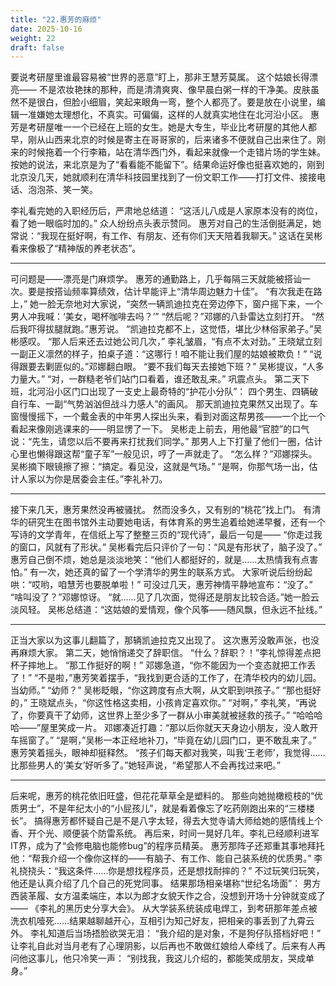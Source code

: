 ```yaml
---
title: "22.惠芳的麻烦"
date: 2025-10-16
weight: 22
draft: false
---
```


要说考研屋里谁最容易被“世界的恶意”盯上，那非王慧芳莫属。
这个姑娘长得漂亮—— 不是浓妆艳抹的那种，而是清清爽爽、像早晨白粥一样的干净美。皮肤虽然不是很白，但脸小细眉，笑起来眼角一弯，整个人都亮了。要是放在小说里，编辑一准嫌她太理想化，不真实。可偏偏，这样的人就真实地住在北河沿小区。
惠芳是考研屋唯一一个已经在上班的女生。她是大专生，毕业比考研屋的其他人都早，刚从山西来北京的时候是寄主在哥哥家的，后来诸多不便就自己出来住了。刚来的时候拖着一个行李箱，站在清华西门外，看起来就像一个走错片场的学生妹。按她的说法，来北京是为了“看看能不能留下”。结果命运好像也挺喜欢她的，刚到北京没几天，她就顺利在清华科技园里找到了一份文职工作——打打文件、接接电话、泡泡茶、笑一笑。

李礼看完她的入职经历后，严肃地总结道：
“这活儿八成是人家原本没有的岗位，看了她一眼临时加的。”
众人纷纷点头表示赞同。
惠芳对自己的生活倒挺满足，她常说：“我现在挺好啊，有工作、有朋友、还有你们天天陪着我聊天。” 这话在吴彬看来像极了“精神版的养老状态”。

---

可问题是——漂亮是门麻烦学。
惠芳的通勤路上，几乎每隔三天就能被搭讪一次。要是按搭讪频率算绩效，估计早能评上“清华周边魅力十佳”。
“有次我走在路上，” 她一脸无奈地对大家说，“突然一辆凯迪拉克在旁边停下，窗户摇下来，一个男人冲我喊：‘美女，喝杯咖啡去吗？’”
“然后呢？”邓娜的八卦雷达立刻打开。
“然后我吓得拔腿就跑。”惠芳说。
“凯迪拉克都不上，这觉悟，堪比少林俗家弟子。”吴彬感叹。
“那人后来还去过她公司几次，” 李礼皱眉，“有点不太对劲。”
王晓斌立刻一副正义凛然的样子，拍桌子道：“这哪行！咱不能让我们屋的姑娘被欺负！”
“说得跟要去剿匪似的。”邓娜翻白眼。
“要不我们每天去接她下班？” 吴彬提议，“人多力量大。”
“对，一群糙老爷们站门口看着，谁还敢乱来。” 巩震点头。
第二天下班，北河沿小区门口出现了一支史上最奇特的“护花小分队”：
四个男生、四辆破自行车、一副“气势汹汹但战斗力感人”的画风。
那天凯迪拉克果然又出现了。车窗慢慢摇下，一个戴金表的中年男人探出头来，看到对面这帮男孩——一个比一个看起来像刚逃课来的——明显愣了一下。
吴彬走上前去，用他最“官腔”的口气说：“先生，请您以后不要再来打扰我们同学。”
那男人上下打量了他们一圈，估计心里也懒得跟这帮“童子军”一般见识，哼了一声就走了。
“怎么样？”邓娜探头。
吴彬摘下眼镜擦了擦：“搞定。看见没，这就是气场。”
“是啊，你那气场一出，估计人家以为你是居委会主任。”李礼补刀。

---

接下来几天，惠芳果然没再被骚扰。
然而没多久，又有别的“桃花”找上门。
有清华的研究生在图书馆外主动要她电话，有体育系的男生追着给她递早餐，还有一个写诗的文学青年，在信纸上写了整整三页的“现代诗”，最后一句是——
“你走过我的窗口，风就有了形状。”
吴彬看完后只评价了一句：“风是有形状了，脑子没了。”
惠芳自己倒不烦，她总是淡淡地笑：“他们人都挺好的，就是……太热情我有点害怕。”
有一次，她还真的留了一个学清华的男生的联系方式。
大家听说后纷纷起哄：“哎哟，咱慧芳也要脱单啦！”
可没过几天，惠芳神情平静地宣布：“没了。”
“啥叫没了？”邓娜惊讶。
“就……见了几次面，觉得还是朋友比较合适。”她一脸云淡风轻。
吴彬总结道：“这姑娘的爱情观，像个风筝——随风飘，但永远不扯线。”

---

正当大家以为这事儿翻篇了，那辆凯迪拉克又出现了。
这次惠芳没敢声张，也没再麻烦大家。
第二天，她悄悄递交了辞职信。
“什么？辞职？！”李礼惊得差点把杯子摔地上。
“那工作挺好的啊！” 邓娜急道，“你不能因为一个变态就把工作丢了！”
“不是啦，”惠芳笑着摆手，“我找到更合适的工作了，在清华校内的幼儿园。当幼师。”
“幼师？” 吴彬眨眼，“你这跨度有点大啊，从文职到哄孩子。”
“那也挺好的，” 王晓斌点头，“你这性格这卖相，小孩肯定喜欢你。”
“对啊，” 李礼笑，“再说了，你要真干了幼师，这世界上至少多了一群从小审美就被拯救的孩子。”
“哈哈哈哈——”屋里笑成一片。
邓娜凑近打趣：“那以后你就天天身边小朋友，没人敢开车摇窗了。”
“是啊，”吴彬一本正经地补刀，“毕竟在幼儿园门口，更不敢乱来了。”
惠芳笑着摇头，眼神却挺释然。
“孩子们每天都对我笑，叫我‘王老师’，我觉得……比那些男人的‘美女’好听多了。”她轻声说，“希望那人不会再找过来吧。”

---

后来呢，惠芳的桃花依旧旺盛，但花花草草全是塑料的。
那些向她抛橄榄枝的“优质男士”，不是年纪太小的“小屁孩儿”，就是看着像忘了吃药刚跑出来的“三楼楼长”。
搞得惠芳都怀疑自己是不是八字太轻，得去大觉寺请大师给她的感情线上个香、开个光、顺便装个防雷系统。
再后来，时间一晃好几年。李礼已经顺利进军IT界，成为了“会修电脑也能修bug”的程序员精英。
惠芳那阵子还郑重其事地拜托他：“帮我介绍一个像你这样的——有脑子、有工作、能自己装系统的优质男。”
李礼挠挠头：“我这条件……你是想找程序员，还是想找耐摔的？”
不过玩笑归玩笑，他还是认真介绍了几个自己的死党同事。
结果那场相亲堪称“世纪名场面”：
男方西装革履、女方温柔端庄，本以为郎才女貌天作之合，没想到开场十分钟就变成了——
《李礼的黑历史分享大会》。
从大学装系统装成电焊工，到考研那年差点被洗衣机噎死……结果越聊越开心，互相引为知己好友，把相亲的事丢到了九霄云外。
李礼知道后当场捂脸欲哭无泪： “我介绍的是对象，不是狗仔队搭档好吧！”
让李礼自此对当月老有了心理阴影，以后再也不敢做红娘给人牵线了。后来有人再问他这事儿，他只冷笑一声： “别找我，我这儿介绍的，都能笑成朋友，哭成单身。”